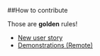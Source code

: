 ##How to contribute


Those are **golden** rules!

* [New user story](https://octodemo.com/OctoCheese/Calculator/issues/new?title=Name%20of%20the%20new%20user%20story&labels%5B%5D=user%20story&labels%5B%5D=help%20wanted&body=%23%23%20User%20story%0AAs%20a%20*type%20of%20user*%2C%20%0AI%20want%20*to%20perform%20some%20task*%20%0ASo%20that%20I%20can%20*achieve%20some%20goal%2Fbenefit%2Fvalue*.%0A%0A%23%23%20Acceptance%20Criterion%201%3A%20%0AGiven%20that%20*condition%201*%20and%20*condition%202*%2C%20%0AWhen%20*event%201*%20and%20*event%202*%0AThen%20*consequence%201*%20and%20*consequence%202*%20%0A%0A%23%23%20Story%20Points%0A0%2C%200%2C5%2C%201%2C%202%2C%203%2C%205%2C%208%2C%2013%2C%2020%2C%2040%2C%20100%0A%0A%23%23%20Subtasks%0A-%20%5B%20%5D%20Task%201%0A-%20%5B%20%5D%20Task%202%0A%0A%23%23%20Notes%20%0A)
* [Demonstrations (Remote)](https://github.com/github/solutions-engineering/issues/new?title=Demo%3A%20replace_with_company_name%20replace_with_date_and_time&labels%5B%5D=demo&labels%5B%5D=solutions-engineering&body=*This%20template%20is%20created%20from%20the%20README%20in%20the%20github%2Fsolutions-engineering%20repository*%0A%0Areplace_with_company_name%2C%20replace_with_date_and_time%0A%0ALink%20to%20Halp%20thread%3A%20%0A-%20Version%20control%20system%20or%20systems%20currently%20in%20use%3A%20%0A-%20Pain%20points%20with%20current%20version%20control%20and%20release%20process%3A%20%0A-%203rd%20party%20tools%20they%20want%20to%20integrate%20with%20GHE%3A%20%0A-%20Primary%20OS%20their%20developers%20use%3A%20%0A-%20Primary%20programming%20languages%20developers%20use%3A%20%0A-%20Platforms%20they%20are%20targeting%20with%20their%20software%20applications%20%28e.g.%20Linux%20or%20Windows%29%3A%20%0A-%20How%20their%20applications%20are%20packaged%3F%20%28e.g.%20RPM%2C%20DMG%2C%20ISO%2C%20etc.%29%3A%20%0A-%20Their%20software%20release%20process%20%28e.g.%20Agile%2C%20Waterfall%2C%20etc.%29%3A%20%0A-%20Current%20processes%20for%20controlling%20access%20to%20repos%20today%3A%20%0A-%20Data%20source%20for%20users%20of%20version%20control%20%28e.g.%20LDAP%2C%20SAML%2C%20etc.%29%3A%20%0A-%20Level%20of%20granularity%20they%20strive%20for%20with%20access%20control%20to%20their%20repos%3A%20%0A-%20Do%20they%20worry%20about%20segregation%20of%20duties%3F%3A%20%0A-%20Audit%20obligations%20around%20changes%20to%20their%20code%20base%20%28or%20None%29%3A%20)
